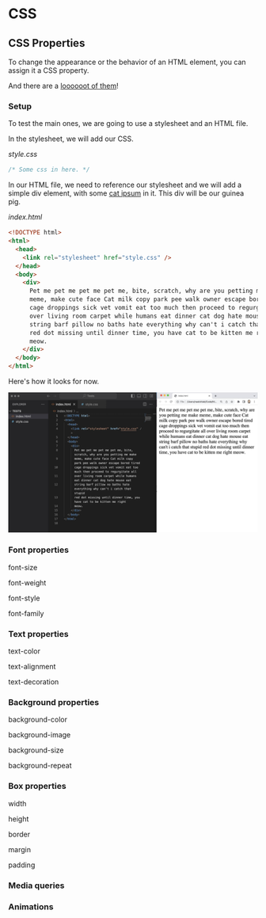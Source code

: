 # CSS

## CSS Properties

To change the appearance or the behavior of an HTML element, you can assign it a CSS property.

And there are a [loooooot of them](https://www.w3schools.com/cssref/index.php)!

### Setup

To test the main ones, we are going to use a stylesheet and an HTML file.

In the stylesheet, we will add our CSS.

_style.css_

```css
/* Some css in here. */
```

In our HTML file, we need to reference our stylesheet and we will add a simple div element, with some [cat ipsum](http://www.catipsum.com/) in it. This div will be our guinea pig.

_index.html_

```html
<!DOCTYPE html>
<html>
  <head>
    <link rel="stylesheet" href="style.css" />
  </head>
  <body>
    <div>
      Pet me pet me pet me pet me, bite, scratch, why are you petting me make
      meme, make cute face Cat milk copy park pee walk owner escape bored tired
      cage droppings sick vet vomit eat too much then proceed to regurgitate all
      over living room carpet while humans eat dinner cat dog hate mouse eat
      string barf pillow no baths hate everything why can't i catch that stupid
      red dot missing until dinner time, you have cat to be kitten me right
      meow.
    </div>
  </body>
</html>
```

Here's how it looks for now.

![An HTML file and the result in the browser.](./img/properties/setup.jpg)

### Font properties

font-size

font-weight

font-style

font-family

### Text properties

text-color

text-alignment

text-decoration

### Background properties

background-color

background-image

background-size

background-repeat

### Box properties

width

height

border

margin

padding

### Media queries

### Animations
